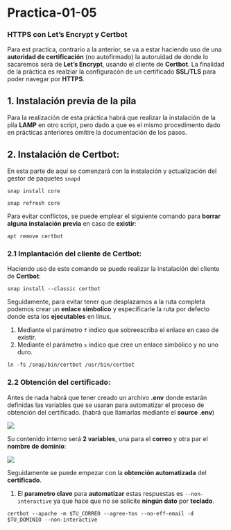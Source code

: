 # Practica-01-05

### HTTPS con Let’s Encrypt y Certbot

Para est practica, contrario a la anterior, se va a estar haciendo uso de una **autoridad de certificación** (no autofirmado) la autoruidad de donde lo sacaremos será de **Let’s Encrypt**, usando el cliente de **Certbot**. La finalidad de la práctica es realziar la configuracón de un certificado **SSL/TLS** para poder navegar por **HTTPS**.

## 1. Instalación previa de la pila
Para la realización de esta práctica habrá que realizar la instalación de la pila **LAMP** en otro script, pero dado a que es el mismo procedimento dado en prácticas anteriores omitire la documentación de los pasos. 

## 2. Instalación de Certbot:

En esta parte de aquí se comenzará con la instalación y actualización del gestor de paquetes `snapd`

```
snap install core
```
```
snap refresh core
```

Para evitar conflictos, se puede emplear el siguiente comando para **borrar alguna instalación previa** en caso de **existir**:

```
apt remove certbot
```

### 2.1 Implantación del cliente de Certbot:

Haciendo uso de este comando se puede realizar la instalación del cliente de **Certbot**:

```
snap install --classic certbot
```

Seguidamente, para evitar tener que desplazarnos a la ruta completa podemos crear un **enlace simbolico** y especificarle la ruta por defecto donde esta los **ejecutables** en linux.

1. Mediante el parámetro `f` indico que sobreescriba el enlace en caso de existir.
2. Mediante el parámetro `s` indico que cree un enlace simbólico y no uno duro.

```
ln -fs /snap/bin/certbot /usr/bin/certbot
```

### 2.2 Obtención del certificado:

Antes de nada habrá que tener creado un archivo **.env** donde estarán definidas las variables que se usaran para automatizar el proceso de obtención del certificado. (habrá que llamarlas mediante el **source .env**)

![](/Practica-01-05/scripts/imagenes/variables.png)

Su contenido interno será **2 variables**, una para el **correo** y otra par el **nombre de dominio**:

![](/Practica-01-05/scripts/imagenes/variables2.png)

Seguidamente se puede empezar con la **obtención automatizada** del **certificado**.

1. El **parametro clave** para **automatizar** estas respuestas es `--non-interactive` ya que hace que no se solicite **ningún dato** por **teclado**.

```
certbot --apache -m $TU_CORREO --agree-tos --no-eff-email -d $TU_DOMINIO --non-interactive
```
